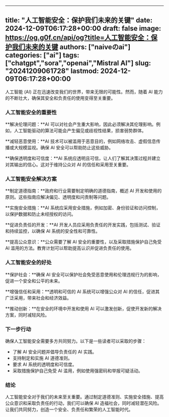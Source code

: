 
---
title: "人工智能安全：保护我们未来的关键"
date: 2024-12-09T06:17:28+00:00
draft: false
image: https://og.g0f.cn/api/og?title=人工智能安全：保护我们未来的关键
authors: ["naiveのai"]
categories: ["ai"]
tags: ["chatgpt","sora","openai","Mistral AI"]
slug: "20241209061728"
lastmod: 2024-12-09T06:17:28+00:00
---
人工智能 (AI) 正在迅速改变我们的世界，带来无限的可能性。然而，随着 AI 能力的不断壮大，确保其安全和负责任的使用变得至关重要。

### 人工智能安全的重要性

**解决伦理问题：**AI 可以对社会产生重大影响，因此必须解决其伦理影响。例如，人工智能驱动的算法可能会产生偏见或歧视性结果，损害弱势群体。

**减轻恶意使用：**AI 技术可以被滥用于恶意目的，例如网络攻击、虚假信息传播或大规模监视。确保 AI 安全可以帮助防止这些威胁。

**确保透明度和可信度：**AI 系统应透明且可信，让人们了解其决策过程并建立对其输出的信心。这对于维持公众对 AI 的信任和采用至关重要。

### 人工智能安全解决方案

**制定道德指南：**政府和行业需要制定明确的道德指南，概述 AI 开发和使用的原则。这些指南应解决偏见、透明度和问责制等问题。

**实施安全措施：**AI 系统应采用安全措施，例如加密、身份验证和访问控制，以保护数据和防止未经授权的访问。

**促进负责任的开发：**AI 开发人员应采用负责任的开发实践，包括测试、验证和持续监控，以确保 AI 系统的安全性和可靠性。

**提高公众意识：**公众需要了解 AI 安全的重要性，以及采取措施保护自己免受 AI 滥用的方法。教育计划可以帮助提高认识并促进负责任的使用。

### 人工智能安全的好处

**保护社会：**确保 AI 安全可以保护社会免受恶意使用和伦理违规行为的影响，促进一个安全和公平的未来。

**增强信任和采用：**透明和可信的 AI 系统可以增强公众对 AI 的信任，促进其广泛采用，带来社会和经济效益。

**推动创新：**在安全的环境中开发和使用 AI 可以激发创新，促使开发新的解决方案，同时减轻风险。

### 下一步行动

确保人工智能安全需要多方共同努力。以下是一些读者可以采取的步骤：

* 了解 AI 安全问题并倡导负责任的 AI 实践。
* 支持制定和实施 AI 道德准则。
* 要求 AI 系统的透明度和可信度。
* 采取措施保护自己免受 AI 滥用，例如使用强密码和举报可疑活动。

### 结论

人工智能安全对于我们的未来至关重要。通过制定道德准则、实施安全措施、提高公众意识和采取负责任的行动，我们可以确保 AI 造福社会，同时减轻潜在风险。让我们共同努力，创造一个安全、负责任和繁荣的人工智能时代。